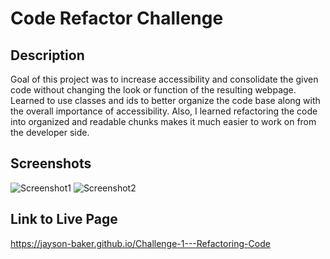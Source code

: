 # Code Refactor Challenge

## Description

Goal of this project was to increase accessibility and consolidate the given code without changing the look or function of the resulting webpage. Learned to use classes and ids to better organize the code base along with the overall importance of accessibility. Also, I learned refactoring the code into organized and readable chunks makes it much easier to work on from the developer side.  

## Screenshots

![Screenshot1](../urban-octo-telegram/assets/images/Screenshot%20Challenge%201.1.png)
![Screenshot2](../urban-octo-telegram/assets/images/Screenshot%20Challenge%201.2.png) 

## Link to Live Page

https://jayson-baker.github.io/Challenge-1---Refactoring-Code